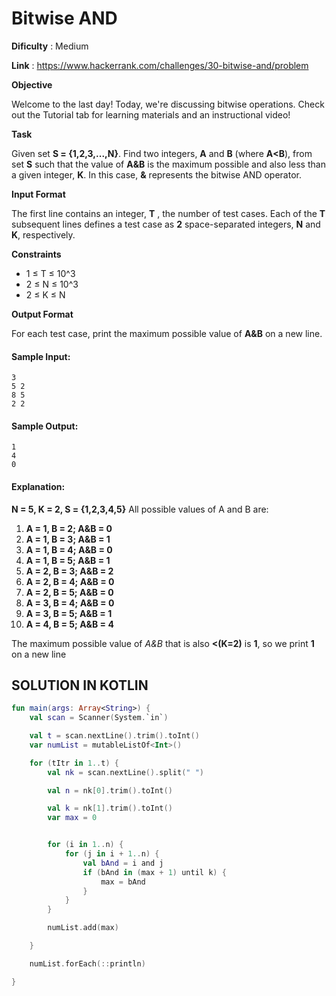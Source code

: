 # Bitwise AND
      
**Dificulty** : Medium

**Link** : https://www.hackerrank.com/challenges/30-bitwise-and/problem

__Objective__

Welcome to the last day! Today, we're discussing bitwise operations. Check out the Tutorial tab for learning materials and an instructional video!

__Task__

Given set __S = {1,2,3,...,N}__. Find two integers, __A__ and __B__ (where __A<B__), from set __S__ such that the value of __A&B__ is the maximum possible and also less than a given integer, __K__. In this case, __&__ represents the bitwise AND operator.

__Input Format__

The first line contains an integer, __T__ , the number of test cases.
Each of the __T__ subsequent lines defines a test case as __2__ space-separated integers, __N__ and __K__, respectively.

__Constraints__
-  1 ≤ T ≤ 10^3
-  2 ≤ N ≤ 10^3
-  2 ≤ K ≤ N

__Output Format__

For each test case, print the maximum possible value of __A&B__ on a new line.

#### Sample Input:

```
3
5 2
8 5
2 2
```

#### Sample Output:

```
1
4
0
```

#### Explanation:

__N = 5, K = 2, S = {1,2,3,4,5}__
All possible values of A and B are: 
1. __A = 1, B = 2; A&B = 0__
2. __A = 1, B = 3; A&B = 1__
3. __A = 1, B = 4; A&B = 0__
4. __A = 1, B = 5; A&B = 1__
5. __A = 2, B = 3; A&B = 2__
6. __A = 2, B = 4; A&B = 0__
7. __A = 2, B = 5; A&B = 0__
8. __A = 3, B = 4; A&B = 0__
9. __A = 3, B = 5; A&B = 1__
10. __A = 4, B = 5; A&B = 4__

The maximum possible value of _A&B_ that is also __<(K=2)__ is __1__, so we print __1__ on a new line

## SOLUTION IN KOTLIN

```kotlin
fun main(args: Array<String>) {
    val scan = Scanner(System.`in`)

    val t = scan.nextLine().trim().toInt()
    var numList = mutableListOf<Int>()

    for (tItr in 1..t) {
        val nk = scan.nextLine().split(" ")

        val n = nk[0].trim().toInt()

        val k = nk[1].trim().toInt()
        var max = 0


        for (i in 1..n) {
            for (j in i + 1..n) {
                val bAnd = i and j
                if (bAnd in (max + 1) until k) {
                    max = bAnd
                }
            }
        }

        numList.add(max)

    }

    numList.forEach(::println)

}
```

